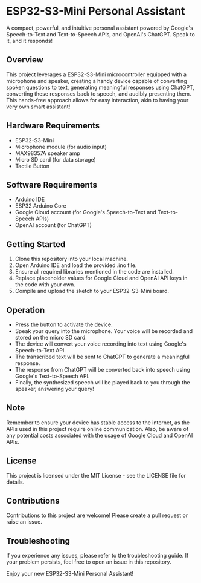 # ESP32-S3-Mini Personal Assistant

A compact, powerful, and intuitive personal assistant powered by Google's Speech-to-Text and Text-to-Speech APIs, and OpenAI's ChatGPT. Speak to it, and it responds!

## Overview
This project leverages a ESP32-S3-Mini microcontroller equipped with a microphone and speaker, creating a handy device capable of converting spoken questions to text, generating meaningful responses using ChatGPT, converting these responses back to speech, and audibly presenting them. This hands-free approach allows for easy interaction, akin to having your very own smart assistant!

## Hardware Requirements
* ESP32-S3-Mini
* Microphone module (for audio input)
* MAX98357A speaker amp
* Micro SD card (for data storage)
* Tactile Button

## Software Requirements
* Arduino IDE
* ESP32 Arduino Core
* Google Cloud account (for Google's Speech-to-Text and Text-to-Speech APIs)
* OpenAI account (for ChatGPT)

## Getting Started
1. Clone this repository into your local machine.
2. Open Arduino IDE and load the provided .ino file.
3. Ensure all required libraries mentioned in the code are installed.
4. Replace placeholder values for Google Cloud and OpenAI API keys in the code with your own.
5. Compile and upload the sketch to your ESP32-S3-Mini board.

## Operation
* Press the button to activate the device.
* Speak your query into the microphone. Your voice will be recorded and stored on the micro SD card.
* The device will convert your voice recording into text using Google's Speech-to-Text API.
* The transcribed text will be sent to ChatGPT to generate a meaningful response.
* The response from ChatGPT will be converted back into speech using Google's Text-to-Speech API.
* Finally, the synthesized speech will be played back to you through the speaker, answering your query!

## Note
Remember to ensure your device has stable access to the internet, as the APIs used in this project require online communication. Also, be aware of any potential costs associated with the usage of Google Cloud and OpenAI APIs.

## License
This project is licensed under the MIT License - see the LICENSE file for details.

## Contributions
Contributions to this project are welcome! Please create a pull request or raise an issue.

## Troubleshooting
If you experience any issues, please refer to the troubleshooting guide. If your problem persists, feel free to open an issue in this repository.

Enjoy your new ESP32-S3-Mini Personal Assistant!
